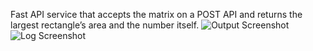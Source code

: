 Fast API service that accepts the matrix on a POST API and returns the largest
rectangle’s area and the number itself.
![Output Screenshot](https://github.com/AakashVyishak/Largest_rectangle/assets/84579425/597b800e-b2e2-4d16-aaa5-b55cdf0daeeb)
![Log Screenshot ](https://github.com/AakashVyishak/Largest_rectangle/assets/84579425/e36abbe8-235b-4059-9eaa-c09c9070b75d)
